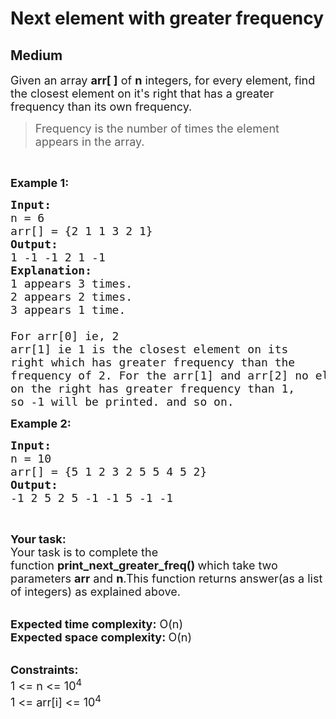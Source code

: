 # Next element with greater frequency
## Medium 
<div class="problem-statement" style="user-select: auto;">
                <p style="user-select: auto;"></p><p style="user-select: auto;"><span style="font-size: 18px; user-select: auto;">Given an array&nbsp;<strong style="user-select: auto;">arr[ ]</strong>&nbsp;of&nbsp;<strong style="user-select: auto;">n</strong>&nbsp;integers, for every element, find the closest element on it's right that has a greater frequency than its own frequency.</span></p>

<blockquote style="user-select: auto;">
<p style="user-select: auto;"><span style="font-size: 18px; user-select: auto;">Frequency is the number of times the&nbsp;element appears in the array.</span></p>
</blockquote>

<p style="user-select: auto;">&nbsp;</p>

<p style="user-select: auto;"><span style="font-size: 18px; user-select: auto;"><strong style="user-select: auto;">Example 1:</strong></span></p>

<pre style="user-select: auto;"><span style="font-size: 18px; user-select: auto;"><strong style="user-select: auto;">Input:</strong>
n = 6
arr[] = {2 1 1 3 2 1}<strong style="user-select: auto;">
Output:</strong>
1 -1 -1 2 1 -1 
<strong style="user-select: auto;">Explanation:
</strong>1 appears 3 times.
2 appears 2 times.
3 appears 1 time. 

For arr[0] ie, 2
arr[1] ie 1 is the closest element on its 
right which has greater frequency than the 
frequency of 2. For the arr[1] and arr[2] no element 
on the right has greater frequency than 1, 
so -1 will be printed. and so on. </span></pre>

<p style="user-select: auto;"><strong style="user-select: auto;"><span style="font-size: 18px; user-select: auto;">Example 2:</span></strong></p>

<pre style="user-select: auto;"><span style="font-size: 18px; user-select: auto;"><strong style="user-select: auto;">Input:
</strong>n = 10
arr[] = {5 1 2 3 2 5 5 4 5 2}
<strong style="user-select: auto;">Output:</strong>
-1 2 5 2 5 -1 -1 5 -1 -1</span></pre>

<p style="user-select: auto;">&nbsp;</p>

<p style="user-select: auto;"><span style="font-size: 18px; user-select: auto;"><strong style="user-select: auto;">Your task:</strong><br style="user-select: auto;">
Your task is to complete the function&nbsp;<strong style="user-select: auto;">print_next_greater_freq() </strong>which take two parameters <strong style="user-select: auto;">arr</strong> and <strong style="user-select: auto;">n</strong>.This function returns&nbsp;answer(as a list of integers)&nbsp;as explained above.</span></p>

<p style="user-select: auto;"><br style="user-select: auto;">
<span style="font-size: 18px; user-select: auto;"><strong style="user-select: auto;">Expected time complexity:</strong> O(n)<br style="user-select: auto;">
<strong style="user-select: auto;">Expected space complexity: </strong>O(n)</span></p>

<p style="user-select: auto;"><br style="user-select: auto;">
<span style="font-size: 18px; user-select: auto;"><strong style="user-select: auto;">Constraints:</strong><br style="user-select: auto;">
1 &lt;= n &lt;= 10<sup style="user-select: auto;">4</sup><br style="user-select: auto;">
1 &lt;= arr[i] &lt;=&nbsp;10<sup style="user-select: auto;">4</sup></span></p>
 <p style="user-select: auto;"></p>
            </div>